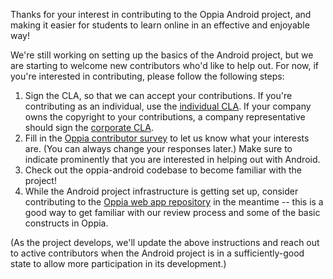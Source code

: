 Thanks for your interest in contributing to the Oppia Android project, and making it easier for students to learn online in an effective and enjoyable way!

We're still working on setting up the basics of the Android project, but we are starting to welcome new contributors who'd like to help out. For now, if you're interested in contributing, please follow the following steps:

1. Sign the CLA, so that we can accept your contributions. If you're contributing as an individual, use the [individual CLA](https://goo.gl/forms/AttNH80OV0). If your company owns the copyright to your contributions, a company representative should sign the [corporate CLA](https://goo.gl/forms/xDq9gK3Zcv).
1. Fill in the [Oppia contributor survey](https://goo.gl/forms/otv30JV3Ihv0dT3C3) to let us know what your interests are. (You can always change your responses later.) Make sure to indicate prominently that you are interested in helping out with Android.
1. Check out the oppia-android codebase to become familiar with the project!
1. While the Android project infrastructure is getting set up, consider contributing to the [Oppia web app repository](https://github.com/oppia/oppia) in the meantime -- this is a good way to get familiar with our review process and some of the basic constructs in Oppia.

(As the project develops, we'll update the above instructions and reach out to active contributors when the Android project is in a sufficiently-good state to allow more participation in its development.)
